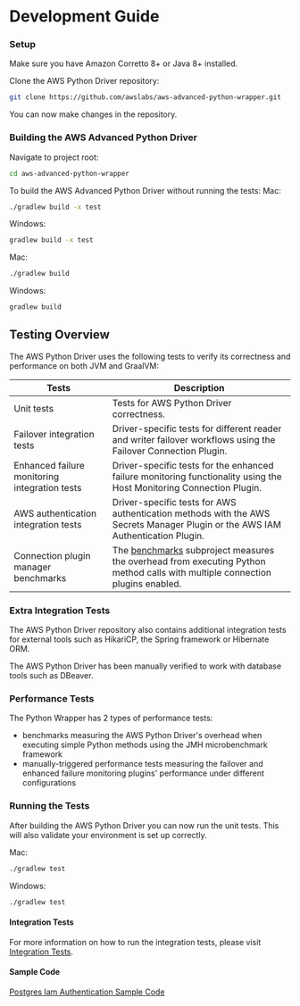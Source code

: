 # Development Guide

### Setup
Make sure you have Amazon Corretto 8+ or Java 8+ installed.

Clone the AWS Python Driver repository:

```bash
git clone https://github.com/awslabs/aws-advanced-python-wrapper.git
```

You can now make changes in the repository.

### Building the AWS Advanced Python Driver
Navigate to project root:
```bash
cd aws-advanced-python-wrapper
```
To build the AWS Advanced Python Driver without running the tests:
Mac:

```bash
./gradlew build -x test
```

Windows:
```bash
gradlew build -x test
```

Mac:
```bash
./gradlew build
```

Windows:
```bash
gradlew build
```

## Testing Overview

The AWS Python Driver uses the following tests to verify its correctness and performance on both JVM and GraalVM:

| Tests                                         | Description                                                                                                                                              |
|-----------------------------------------------|----------------------------------------------------------------------------------------------------------------------------------------------------------|
| Unit tests                                    | Tests for AWS Python Driver correctness.                                                                                                                   |
| Failover integration tests                    | Driver-specific tests for different reader and writer failover workflows using the Failover Connection Plugin.                                           |
| Enhanced failure monitoring integration tests | Driver-specific tests for the enhanced failure monitoring functionality using the Host Monitoring Connection Plugin.                                     |
| AWS authentication integration tests          | Driver-specific tests for AWS authentication methods with the AWS Secrets Manager Plugin or the AWS IAM Authentication Plugin.                           |
| Connection plugin manager benchmarks          | The [benchmarks](../../benchmarks/README.md) subproject measures the overhead from executing Python method calls with multiple connection plugins enabled. |

### Extra Integration Tests

The AWS Python Driver repository also contains additional integration tests for external tools such as HikariCP, the Spring framework or Hibernate ORM.

The AWS Python Driver has been manually verified to work with database tools such as DBeaver.

### Performance Tests

The Python Wrapper has 2 types of performance tests:
- benchmarks measuring the AWS Python Driver's overhead when executing simple Python methods using the JMH microbenchmark framework
- manually-triggered performance tests measuring the failover and enhanced failure monitoring plugins' performance under different configurations

### Running the Tests

After building the AWS Python Driver you can now run the unit tests.
This will also validate your environment is set up correctly.

Mac:
```bash
./gradlew test
```

Windows:
```bash
./gradlew test
```

#### Integration Tests
For more information on how to run the integration tests, please visit [Integration Tests](../development-guide/IntegrationTests.md).

#### Sample Code
[Postgres Iam Authentication Sample Code](../../docs/examples/PGIamAuthentication.py)
